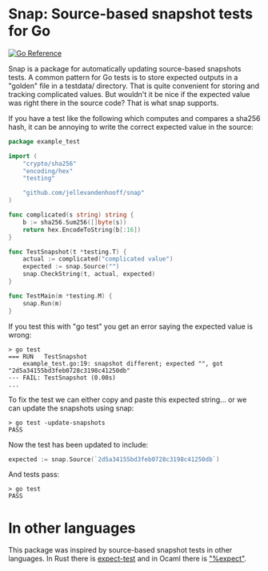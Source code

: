 # Snap: Source-based snapshot tests for Go
[![Go Reference](https://pkg.go.dev/badge/github.com/jellevandenhooff/snap.svg)](https://pkg.go.dev/github.com/jellevandenhooff/snap)

Snap is a package for automatically updating source-based snapshots tests.
A common pattern for Go tests is to store expected outputs in a "golden"
file in a testdata/ directory. That is quite convenient for storing and tracking
complicated values. But wouldn't it be nice if the expected value was
right there in the source code? That is what snap supports.

If you have a test like the following which computes and compares a sha256
hash, it can be annoying to write the correct expected value in the source:
```go
package example_test

import (
    "crypto/sha256"
    "encoding/hex"
    "testing"

    "github.com/jellevandenhooff/snap"
)

func complicated(s string) string {
    b := sha256.Sum256([]byte(s))
    return hex.EncodeToString(b[:16])
}

func TestSnapshot(t *testing.T) {
    actual := complicated("complicated value")
    expected := snap.Source("")
    snap.CheckString(t, actual, expected)
}

func TestMain(m *testing.M) {
    snap.Run(m)
}
```

If you test this with "go test" you get an error saying the expected value is
wrong:
```
> go test
=== RUN   TestSnapshot
    example_test.go:19: snapshot different; expected "", got "2d5a34155bd3feb0728c3198c41250db"
--- FAIL: TestSnapshot (0.00s)
...
```

To fix the test we can either copy and paste this expected string... or we
can update the snapshots using snap:
```
> go test -update-snapshots
PASS
```

Now the test has been updated to include:
```go
expected := snap.Source(`2d5a34155bd3feb0728c3198c41250db`)
```

And tests pass:
```
> go test
PASS
```

# In other languages

This package was inspired by source-based snapshot tests in other languages.
In Rust there is [expect-test](https://docs.rs/expect-test/latest/expect_test/index.html)
and in Ocaml there is ["%expect"](https://blog.janestreet.com/the-joy-of-expect-tests/).
